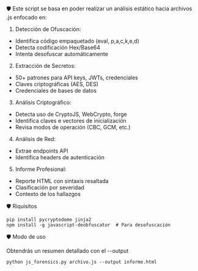 🛡️ Este script se basa en poder realizar un análisis estático hacia archivos .js enfocado en:

1.	Detección de Ofuscación:
   
- Identifica código empaquetado (eval, p,a,c,k,e,d)
- Detecta codificación Hex/Base64
- Intenta desofuscar automáticamente

2.	Extracción de Secretos:
   
- 50+ patrones para API keys, JWTs, credenciales
- Claves criptográficas (AES, DES)
- Credenciales de bases de datos

3.	Análisis Criptográfico:
   
- Detecta uso de CryptoJS, WebCrypto, forge
- Identifica claves e vectores de inicialización
- Revisa modos de operación (CBC, GCM, etc.)

4.	Análisis de Red:
   
- Extrae endpoints API
- Identifica headers de autenticación

5.	Informe Profesional:
    
- Reporte HTML con sintaxis resaltada
- Clasificación por severidad
- Contexto de los hallazgos

🛡️ Riquisitos

    pip install pycryptodome jinja2
    npm install -g javascript-deobfuscator  # Para desofuscación


🛡️ Modo de uso

  Obtendrás un resumen detallado con el --output

    python js_forensics.py archivo.js --output informe.html
